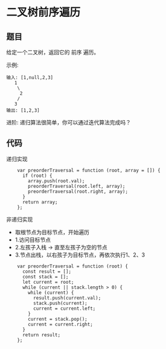 # 二叉树前序遍历

## 题目

给定一个二叉树，返回它的 前序 遍历。

示例:

```
输入: [1,null,2,3]  
   1
    \
     2
    /
   3 
输出: [1,2,3]
```

进阶: 递归算法很简单，你可以通过迭代算法完成吗？

## 代码

递归实现

```
    var preorderTraversal = function (root, array = []) {
      if (root) {
        array.push(root.val);
        preorderTraversal(root.left, array);
        preorderTraversal(root.right, array);
      }
      return array;
    };
```

非递归实现

-   取根节点为目标节点，开始遍历
-   1.访问目标节点
-   2.左孩子入栈 -> 直至左孩子为空的节点
-   3.节点出栈，以右孩子为目标节点，再依次执行1、2、3

```
    var preorderTraversal = function (root) {
      const result = [];
      const stack = [];
      let current = root;
      while (current || stack.length > 0) {
        while (current) {
          result.push(current.val);
          stack.push(current);
          current = current.left;
        }
        current = stack.pop();
        current = current.right;
      }
      return result;
    };
```
